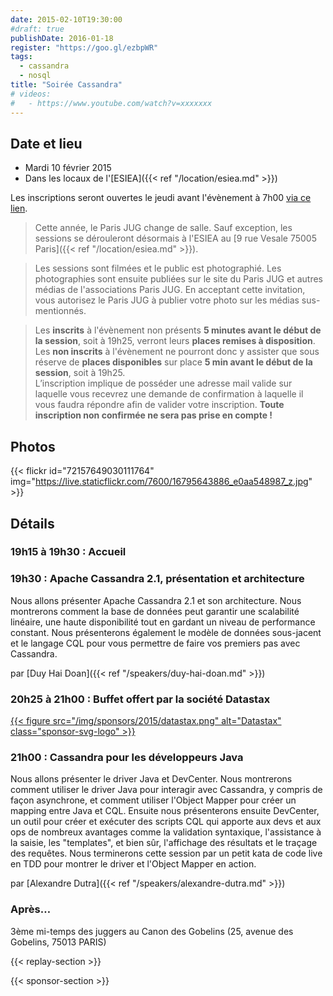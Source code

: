 ```yaml
---
date: 2015-02-10T19:30:00
#draft: true
publishDate: 2016-01-18
register: "https://goo.gl/ezbpWR"
tags:
  - cassandra
  - nosql
title: "Soirée Cassandra"
# videos:
#   - https://www.youtube.com/watch?v=xxxxxxx
---
```


## Date et lieu

- Mardi 10 février 2015
- Dans les locaux de l'[ESIEA]({{< ref "/location/esiea.md" >}})

Les inscriptions seront ouvertes le jeudi avant l'évènement à 7h00 [via ce lien](https://goo.gl/ezbpWR).

> Cette année, le Paris JUG change de salle. Sauf exception, les sessions se dérouleront désormais à l'ESIEA au [9 rue Vesale 75005 Paris]({{< ref "/location/esiea.md" >}}).

> Les sessions sont filmées et le public est photographié. Les photographies sont ensuite publiées sur le site du Paris JUG et autres médias de l'associations Paris JUG. En acceptant cette invitation, vous autorisez le Paris JUG à publier votre photo sur les médias sus-mentionnés.

> Les **inscrits** à l'évènement non présents **5 minutes avant le début de la session**, soit à 19h25, verront leurs **places remises à disposition**.  
> Les **non inscrits** à l'évènement ne pourront donc y assister que sous réserve de **places disponibles** sur place **5 min avant le début de la session**, soit à 19h25.  
> L’inscription implique de posséder une adresse mail valide sur laquelle vous recevrez une demande de confirmation à laquelle il vous faudra répondre afin de valider votre inscription.
> **Toute inscription non confirmée ne sera pas prise en compte !**

## Photos

{{< flickr id="72157649030111764" img="https://live.staticflickr.com/7600/16795643886_e0aa548987_z.jpg" >}}

## Détails

### 19h15 à 19h30 : Accueil

### 19h30 : Apache Cassandra 2.1, présentation et architecture

Nous allons présenter Apache Cassandra 2.1 et son architecture. Nous montrerons comment la base de données peut garantir une scalabilité linéaire, une haute disponibilité tout en gardant un niveau de performance constant. Nous présenterons également le modèle de données sous-jacent et le langage CQL pour vous permettre de faire vos premiers pas avec Cassandra.

par [Duy Hai Doan]({{< ref "/speakers/duy-hai-doan.md" >}})

### 20h25 à 21h00 : Buffet offert par la société Datastax

[{{< figure src="/img/sponsors/2015/datastax.png" alt="Datastax" class="sponsor-svg-logo" >}}](https://www.datastax.com)

### 21h00 : Cassandra pour les développeurs Java

Nous allons présenter le driver Java et DevCenter. Nous montrerons comment utiliser le driver Java pour interagir avec Cassandra, y compris de façon asynchrone, et comment utiliser l'Object Mapper pour créer un mapping entre Java et CQL. Ensuite nous présenterons ensuite DevCenter, un outil pour créer et exécuter des scripts CQL qui apporte aux devs et aux ops de nombreux avantages comme la validation syntaxique, l'assistance à la saisie, les "templates", et bien sûr, l'affichage des résultats et le traçage des requêtes. Nous terminerons cette session par un petit kata de code live en TDD pour montrer le driver et l'Object Mapper en action.

par [Alexandre Dutra]({{< ref "/speakers/alexandre-dutra.md" >}})

### Après…

3ème mi-temps des juggers au Canon des Gobelins (25, avenue des Gobelins, 75013 PARIS)

{{< replay-section >}}

{{< sponsor-section >}}
